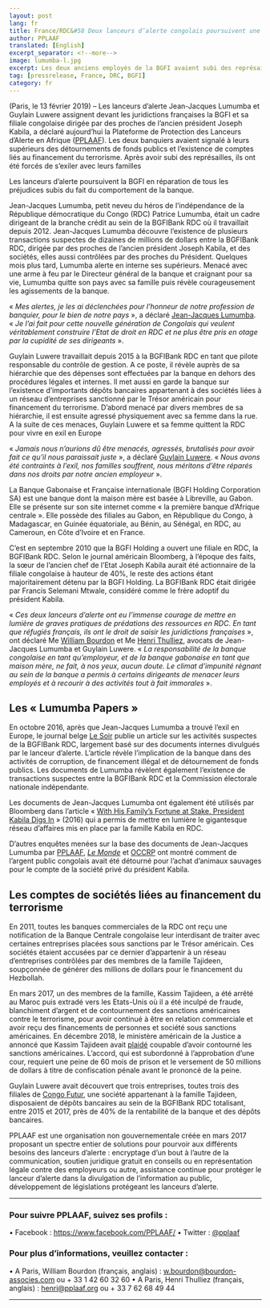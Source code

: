 ```yaml
---
layout: post
lang: fr
title: France/RDC&#58 Deux lanceurs d’alerte congolais poursuivent une banque gabonaise en France
author: PPLAAF
translated: [English]
excerpt_separator: <!--more-->
image: lumumba-l.jpg
excerpt: Les deux anciens employés de la BGFI avaient subi des représailles après avoir mis en garde leur hiérarchie sur des malversations
tag: [pressrelease, France, DRC, BGFI]
category: fr
---
```


(Paris, le 13 février 2019) – Les lanceurs d’alerte Jean-Jacques Lumumba et Guylain Luwere assignent devant les juridictions françaises la BGFI et sa filiale congolaise dirigée par des proches de l’ancien président Joseph Kabila, a déclaré aujourd’hui la Plateforme de Protection des Lanceurs d’Alerte en Afrique ([PPLAAF](https://pplaaf.org)). Les deux banquiers avaient signalé à leurs supérieurs des détournements de fonds publics et l’existence de comptes liés au financement du terrorisme. Après avoir subi des représailles, ils ont été forcés de s’exiler avec leurs familles

Les lanceurs d’alerte poursuivent la BGFI en réparation de tous les préjudices subis du fait du comportement de la banque. 

Jean-Jacques Lumumba, petit neveu du héros de l’indépendance de la République démocratique du Congo (RDC) Patrice Lumumba, était un cadre dirigeant de la branche crédit au sein de la BGFIBank RDC où il travaillait depuis 2012. Jean-Jacques Lumumba découvre l’existence de plusieurs transactions suspectes de dizaines de millions de dollars entre la BGFIBank RDC, dirigée par des proches de l’ancien président Joseph Kabila, et des sociétés, elles aussi contrôlées par des proches du Président. Quelques mois plus tard, Lumumba alerte en interne ses supérieurs. Menacé avec une arme à feu par le Directeur général de la banque et craignant pour sa vie, Lumumba quitte son pays avec sa famille puis révèle courageusement les agissements de la banque. 

« _Mes alertes, je les ai déclenchées pour l’honneur de notre profession de banquier, pour le bien de notre pays_ », a déclaré [Jean-Jacques Lumumba](https://pplaaf.org/fr/whistleblowers/jean-jacques-lumumba.html). « _Je l’ai fait pour cette nouvelle génération de Congolais qui veulent véritablement construire l’Etat de droit en RDC et ne plus être pris en otage par la cupidité de ses dirigeants_ ». 

Guylain Luwere travaillait depuis 2015 à la BGFIBank RDC en tant que pilote responsable du contrôle de gestion. A ce poste, il révèle auprès de sa hiérarchie que des dépenses sont effectuées par la banque en dehors des procédures légales et internes. Il met aussi en garde la banque sur l’existence d’importants dépôts bancaires appartenant à des sociétés liées à un réseau d’entreprises sanctionné par le Trésor américain pour financement du terrorisme. D’abord menacé par divers membres de sa hiérarchie, il est ensuite agressé physiquement avec sa femme dans la rue. A la suite de ces menaces, Guylain Luwere et sa femme quittent la RDC pour vivre en exil en Europe

« _Jamais nous n’aurions dû être menacés, agressés, brutalisés pour avoir fait ce qu’il nous paraissait juste_ », a déclaré [Guylain Luwere](https://pplaaf.org/fr/whistleblowers/guylain-luwere.html). « _Nous avons été contraints à l’exil, nos familles souffrent, nous méritons d’être réparés dans nos droits par notre ancien employeur_ ».

La Banque Gabonaise et Française internationale (BGFI Holding Corporation SA) est une banque dont la maison mère est basée à Libreville, au Gabon. Elle se présente sur son site internet comme « la première banque d’Afrique centrale ». Elle possède des filiales au Gabon, en République du Congo, à Madagascar, en Guinée équatoriale, au Bénin, au Sénégal, en RDC, au Cameroun, en Côte d’Ivoire et en France. 

C’est en septembre 2010 que la BGFI Holding a ouvert une filiale en RDC, la BGFIBank RDC. Selon le journal américain Bloomberg, à l’époque des faits, la sœur de l’ancien chef de l’Etat Joseph Kabila aurait été actionnaire de la filiale congolaise à hauteur de 40%, le reste des actions étant majoritairement détenu par la BGFI Holding. La BGFIBank RDC était dirigée par Francis Selemani Mtwale, considéré comme le frère adoptif du président Kabila. 

« _Ces deux lanceurs d’alerte ont eu l’immense courage de mettre en lumière de graves pratiques de prédations des ressources en RDC. En tant que réfugiés français, ils ont le droit de saisir les juridictions françaises_ », ont déclaré Me [William Bourdon](https://bourdon-associes.com/william-bourdon/) et Me [Henri Thulliez](https://www.cabinet-thulliez.com/henri-thulliez), avocats de Jean-Jacques Lumumba et Guylain Luwere. « _La responsabilité de la banque congolaise en tant qu’employeur, et de la banque gabonaise en tant que maison mère, ne fait, à nos yeux, aucun doute. Le climat d’impunité régnant au sein de la banque a permis à certains dirigeants de menacer leurs employés et à recourir à des activités tout à fait immorales_ ». 

## Les « Lumumba Papers »

En octobre 2016, après que Jean-Jacques Lumumba a trouvé l’exil en Europe, le journal belge [Le Soir](http://blog.lesoir.be/colette-braeckman/2016/10/29/un-banquier-de-kinshasa-devoile-le-pot-aux-roses/) publie un article sur les activités suspectes de la BGFIBank RDC, largement basé sur des documents internes divulgués par le lanceur d’alerte. L’article révèle l’implication de la banque dans des activités de corruption, de financement illégal et de détournement de fonds publics. Les documents de Lumumba révèlent également l’existence de transactions suspectes entre la BGFIBank RDC et la Commission électorale nationale indépendante.

Les documents de Jean-Jacques Lumumba ont également été utilisés par Bloomberg dans l’article « [With His Family’s Fortune at Stake, President Kabila Digs In](https://www.bloomberg.com/news/features/2016-12-15/with-his-family-fortune-at-stake-congo-president-kabila-digs-in) » (2016) qui a permis de mettre en lumière le gigantesque réseau d’affaires mis en place par la famille Kabila en RDC. 

D’autres enquêtes menées sur la base des documents de Jean-Jacques Lumumba par [PPLAAF](http://lumumbapapers.info/), _[Le Monde](https://www.lemonde.fr/afrique/article/2017/07/13/girafes-buffles-et-zebres-en-cargo-ou-les-lubies-animalieres-de-joseph-kabila_5160098_3212.html)_ et [OCCRP](https://www.occrp.org/en/investigations/7234-drc-company-promised-cheap-food-delivers-stolen-money) ont montré comment de l’argent public congolais avait été détourné pour l’achat d’animaux sauvages pour le compte de la société privé du président Kabila. 


## Les comptes de sociétés liées au financement du terrorisme

En 2011, toutes les banques commerciales de la RDC ont reçu une notification de la Banque Centrale congolaise leur interdisant de traiter avec certaines entreprises placées sous sanctions par le Trésor américain. Ces sociétés étaient accusées par ce dernier d’appartenir à un réseau d’entreprises contrôlées par des membres de la famille Tajideen, soupçonnée de générer des millions de dollars pour le financement du Hezbollah. 

En mars 2017, un des membres de la famille, Kassim Tajideen, a été arrêté au Maroc puis extradé vers les Etats-Unis où il a été inculpé de fraude, blanchiment d’argent et de contournement des sanctions américaines contre le terrorisme, pour avoir continué à être en relation commerciale et avoir reçu des financements de personnes et société sous sanctions américaines. En décembre 2018, le ministère américain de la Justice a annoncé que Kassim Tajideen avait [plaidé](https://www.justice.gov/opa/pr/lebanese-businessman-tied-treasury-department-hezbollah-pleads-guilty-money-laundering) coupable d’avoir contourné les sanctions américaines. L’accord, qui est subordonné à l’approbation d’une cour, requiert une peine de 60 mois de prison et le versement de 50 millions de dollars à titre de confiscation pénale avant le prononcé de la peine. 

Guylain Luwere avait découvert que trois entreprises, toutes trois des filiales de [Congo Futur](https://thesentry.org/2017/10/16/1752/bank-linked-congolese-presidents-brother-enabled-hezbollah-financiers-bust-u-s-sanctions/), une société appartenant à la famille Tajideen, disposaient de dépôts bancaires au sein de la BGFIBank RDC totalisant, entre 2015 et 2017, près de 40% de la rentabilité de la banque et des dépôts bancaires.

PPLAAF est une organisation non gouvernementale créée en mars 2017 proposant un spectre entier de solutions pour pourvoir aux différents besoins des lanceurs d’alerte : encryptage d’un bout à l’autre de la communication, soutien juridique gratuit en conseils ou en représentation légale contre des employeurs ou autre, assistance continue pour protéger le lanceur d’alerte dans la divulgation de l’information au public, développement de législations protégeant les lanceurs d’alerte.




----------------------

### Pour suivre PPLAAF, suivez ses profils :
•	Facebook : https://www.facebook.com/PPLAAF/
•	Twitter : [@pplaaf](https://twitter.com/pplaaf)
 
### Pour plus d’informations, veuillez contacter :
•	A Paris, William Bourdon (français, anglais) : [w.bourdon@bourdon-associes.com](mailto:w.bourdon@bourdon-associes.com) ou + 33 1 42 60 32 60
•	A Paris, Henri Thulliez (français, anglais) : [henri@pplaaf.org](mailto:henri@pplaaf.org) ou + 33 7 62 68 49 44





-----
